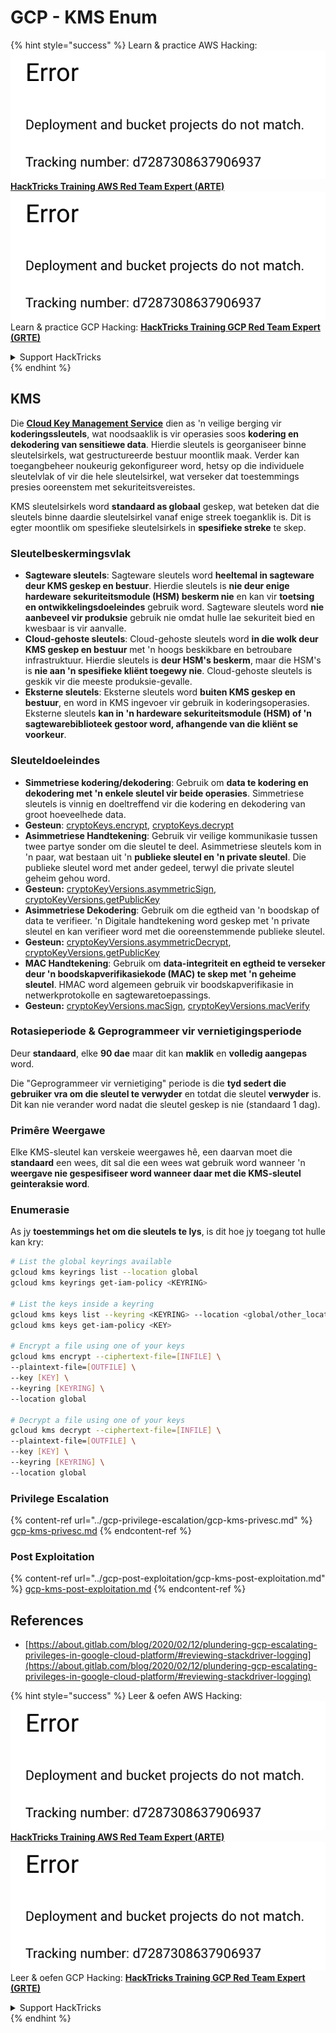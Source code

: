 # GCP - KMS Enum

{% hint style="success" %}
Learn & practice AWS Hacking:<img src="../../../.gitbook/assets/image (1) (1).png" alt="" data-size="line">[**HackTricks Training AWS Red Team Expert (ARTE)**](https://training.hacktricks.xyz/courses/arte)<img src="../../../.gitbook/assets/image (1) (1).png" alt="" data-size="line">\
Learn & practice GCP Hacking: <img src="../../../.gitbook/assets/image (2).png" alt="" data-size="line">[**HackTricks Training GCP Red Team Expert (GRTE)**<img src="../../../.gitbook/assets/image (2).png" alt="" data-size="line">](https://training.hacktricks.xyz/courses/grte)

<details>

<summary>Support HackTricks</summary>

* Check the [**subscription plans**](https://github.com/sponsors/carlospolop)!
* **Join the** 💬 [**Discord group**](https://discord.gg/hRep4RUj7f) or the [**telegram group**](https://t.me/peass) or **follow** us on **Twitter** 🐦 [**@hacktricks\_live**](https://twitter.com/hacktricks\_live)**.**
* **Share hacking tricks by submitting PRs to the** [**HackTricks**](https://github.com/carlospolop/hacktricks) and [**HackTricks Cloud**](https://github.com/carlospolop/hacktricks-cloud) github repos.

</details>
{% endhint %}

## KMS

Die [**Cloud Key Management Service**](https://cloud.google.com/kms/docs/) dien as 'n veilige berging vir **koderingssleutels**, wat noodsaaklik is vir operasies soos **kodering en dekodering van sensitiewe data**. Hierdie sleutels is georganiseer binne sleutelsirkels, wat gestructureerde bestuur moontlik maak. Verder kan toegangbeheer noukeurig gekonfigureer word, hetsy op die individuele sleutelvlak of vir die hele sleutelsirkel, wat verseker dat toestemmings presies ooreenstem met sekuriteitsvereistes.

KMS sleutelsirkels word **standaard as globaal** geskep, wat beteken dat die sleutels binne daardie sleutelsirkel vanaf enige streek toeganklik is. Dit is egter moontlik om spesifieke sleutelsirkels in **spesifieke streke** te skep.

### Sleutelbeskermingsvlak

* **Sagteware sleutels**: Sagteware sleutels word **heeltemal in sagteware deur KMS geskep en bestuur**. Hierdie sleutels is **nie deur enige hardeware sekuriteitsmodule (HSM) beskerm nie** en kan vir **toetsing en ontwikkelingsdoeleindes** gebruik word. Sagteware sleutels word **nie aanbeveel vir produksie** gebruik nie omdat hulle lae sekuriteit bied en kwesbaar is vir aanvalle.
* **Cloud-gehoste sleutels**: Cloud-gehoste sleutels word **in die wolk deur KMS geskep en bestuur** met 'n hoogs beskikbare en betroubare infrastruktuur. Hierdie sleutels is **deur HSM's beskerm**, maar die HSM's is **nie aan 'n spesifieke kliënt toegewy nie**. Cloud-gehoste sleutels is geskik vir die meeste produksie-gevalle.
* **Eksterne sleutels**: Eksterne sleutels word **buiten KMS geskep en bestuur**, en word in KMS ingevoer vir gebruik in koderingsoperasies. Eksterne sleutels **kan in 'n hardeware sekuriteitsmodule (HSM) of 'n sagtewarebiblioteek gestoor word, afhangende van die kliënt se voorkeur**.

### Sleuteldoeleindes

* **Simmetriese kodering/dekodering**: Gebruik om **data te kodering en dekodering met 'n enkele sleutel vir beide operasies**. Simmetriese sleutels is vinnig en doeltreffend vir die kodering en dekodering van groot hoeveelhede data.
* **Gesteun**: [cryptoKeys.encrypt](https://cloud.google.com/kms/docs/reference/rest/v1/projects.locations.keyRings.cryptoKeys/encrypt), [cryptoKeys.decrypt](https://cloud.google.com/kms/docs/reference/rest/v1/projects.locations.keyRings.cryptoKeys/decrypt)
* **Asimmetriese Handtekening**: Gebruik vir veilige kommunikasie tussen twee partye sonder om die sleutel te deel. Asimmetriese sleutels kom in 'n paar, wat bestaan uit 'n **publieke sleutel en 'n private sleutel**. Die publieke sleutel word met ander gedeel, terwyl die private sleutel geheim gehou word.
* **Gesteun:** [cryptoKeyVersions.asymmetricSign](https://cloud.google.com/kms/docs/reference/rest/v1/projects.locations.keyRings.cryptoKeys.cryptoKeyVersions/asymmetricSign), [cryptoKeyVersions.getPublicKey](https://cloud.google.com/kms/docs/reference/rest/v1/projects.locations.keyRings.cryptoKeys.cryptoKeyVersions/getPublicKey)
* **Asimmetriese Dekodering**: Gebruik om die egtheid van 'n boodskap of data te verifieer. 'n Digitale handtekening word geskep met 'n private sleutel en kan verifieer word met die ooreenstemmende publieke sleutel.
* **Gesteun:** [cryptoKeyVersions.asymmetricDecrypt](https://cloud.google.com/kms/docs/reference/rest/v1/projects.locations.keyRings.cryptoKeys.cryptoKeyVersions/asymmetricDecrypt), [cryptoKeyVersions.getPublicKey](https://cloud.google.com/kms/docs/reference/rest/v1/projects.locations.keyRings.cryptoKeys.cryptoKeyVersions/getPublicKey)
* **MAC Handtekening**: Gebruik om **data-integriteit en egtheid te verseker deur 'n boodskapverifikasiekode (MAC) te skep met 'n geheime sleutel**. HMAC word algemeen gebruik vir boodskapverifikasie in netwerkprotokolle en sagtewaretoepassings.
* **Gesteun:** [cryptoKeyVersions.macSign](https://cloud.google.com/kms/docs/reference/rest/v1/projects.locations.keyRings.cryptoKeys.cryptoKeyVersions/macSign), [cryptoKeyVersions.macVerify](https://cloud.google.com/kms/docs/reference/rest/v1/projects.locations.keyRings.cryptoKeys.cryptoKeyVersions/macVerify)

### Rotasieperiode & Geprogrammeer vir vernietigingsperiode

Deur **standaard**, elke **90 dae** maar dit kan **maklik** en **volledig aangepas** word.

Die "Geprogrammeer vir vernietiging" periode is die **tyd sedert die gebruiker vra om die sleutel te verwyder** en totdat die sleutel **verwyder** is. Dit kan nie verander word nadat die sleutel geskep is nie (standaard 1 dag).

### Primêre Weergawe

Elke KMS-sleutel kan verskeie weergawes hê, een daarvan moet die **standaard** een wees, dit sal die een wees wat gebruik word wanneer 'n **weergave nie gespesifiseer word wanneer daar met die KMS-sleutel geinteraksie word**.

### Enumerasie

As jy **toestemmings het om die sleutels te lys**, is dit hoe jy toegang tot hulle kan kry:
```bash
# List the global keyrings available
gcloud kms keyrings list --location global
gcloud kms keyrings get-iam-policy <KEYRING>

# List the keys inside a keyring
gcloud kms keys list --keyring <KEYRING> --location <global/other_locations>
gcloud kms keys get-iam-policy <KEY>

# Encrypt a file using one of your keys
gcloud kms encrypt --ciphertext-file=[INFILE] \
--plaintext-file=[OUTFILE] \
--key [KEY] \
--keyring [KEYRING] \
--location global

# Decrypt a file using one of your keys
gcloud kms decrypt --ciphertext-file=[INFILE] \
--plaintext-file=[OUTFILE] \
--key [KEY] \
--keyring [KEYRING] \
--location global
```
### Privilege Escalation

{% content-ref url="../gcp-privilege-escalation/gcp-kms-privesc.md" %}
[gcp-kms-privesc.md](../gcp-privilege-escalation/gcp-kms-privesc.md)
{% endcontent-ref %}

### Post Exploitation

{% content-ref url="../gcp-post-exploitation/gcp-kms-post-exploitation.md" %}
[gcp-kms-post-exploitation.md](../gcp-post-exploitation/gcp-kms-post-exploitation.md)
{% endcontent-ref %}

## References

* [https://about.gitlab.com/blog/2020/02/12/plundering-gcp-escalating-privileges-in-google-cloud-platform/#reviewing-stackdriver-logging](https://about.gitlab.com/blog/2020/02/12/plundering-gcp-escalating-privileges-in-google-cloud-platform/#reviewing-stackdriver-logging)

{% hint style="success" %}
Leer & oefen AWS Hacking:<img src="../../../.gitbook/assets/image (1) (1).png" alt="" data-size="line">[**HackTricks Training AWS Red Team Expert (ARTE)**](https://training.hacktricks.xyz/courses/arte)<img src="../../../.gitbook/assets/image (1) (1).png" alt="" data-size="line">\
Leer & oefen GCP Hacking: <img src="../../../.gitbook/assets/image (2).png" alt="" data-size="line">[**HackTricks Training GCP Red Team Expert (GRTE)**<img src="../../../.gitbook/assets/image (2).png" alt="" data-size="line">](https://training.hacktricks.xyz/courses/grte)

<details>

<summary>Support HackTricks</summary>

* Kyk na die [**subscription plans**](https://github.com/sponsors/carlospolop)!
* **Sluit aan by die** 💬 [**Discord group**](https://discord.gg/hRep4RUj7f) of die [**telegram group**](https://t.me/peass) of **volg** ons op **Twitter** 🐦 [**@hacktricks\_live**](https://twitter.com/hacktricks\_live)**.**
* **Deel hacking truuks deur PRs in te dien na die** [**HackTricks**](https://github.com/carlospolop/hacktricks) en [**HackTricks Cloud**](https://github.com/carlospolop/hacktricks-cloud) github repos.

</details>
{% endhint %}
